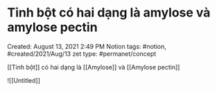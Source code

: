 # Tinh bột có hai dạng là amylose và amylose pectin

Created: August 13, 2021 2:49 PM
Notion tags: #notion, #created/2021/Aug/13
zet type: #permanet/concept

[[Tinh bột]]  có hai dạng là [[Amylose]] và [[Amylose pectin]] 

![[Untitled]]